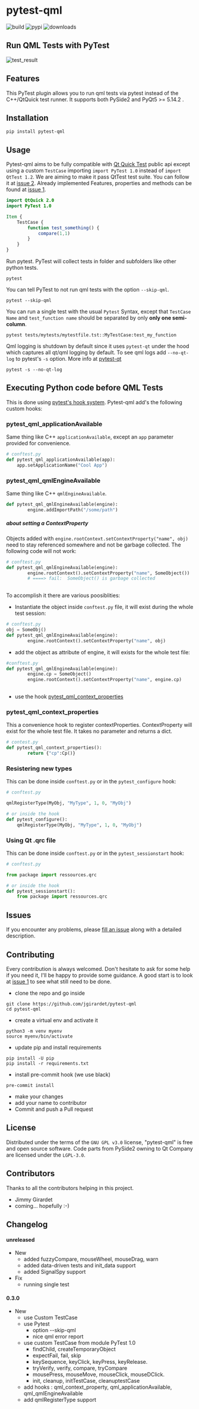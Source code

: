 # pytest-qml

![build](https://github.com/jgirardet/pytest-qml/workflows/build/badge.svg?branch=master)
![pypi](https://img.shields.io/pypi/v/pytest-qml.svg)
![downloads](https://static.pepy.tech/badge/pytest-qml)

## Run QML Tests with PyTest

![test_result](test_result.png)

## Features
This PyTest plugin allows you to run qml tests via pytest 
instead of the C++/QtQuick test runner. It supports both PySide2 and PyQt5 >= 5.14.2 .


## Installation
```shell
pip install pytest-qml
```
## Usage
Pytest-qml aims to be fully compatible with [Qt Quick Test](https://doc.qt.io/qt-5/qtquicktest-index.html#executing-c-before-qml-tests) public api except using a 
custom `TestCase` importing `import PyTest 1.0` instead of `import QtTest 1.2`.
We  are aiming  to make it pass QtTest test suite. You can follow it at [issue 2](https://github.com/jgirardet/pytest-qml/issues/2).
Already implemented Features, properties and methods can be found at [issue 1](https://github.com/jgirardet/pytest-qml/issues/1).

```qml
import QtQuick 2.0
import PyTest 1.0

Item {
    TestCase {
        function test_something() {
            compare(1,1)
        }                                               
    }                            
}
```

Run pytest. PyTest will collect tests in folder and subfolders like other python tests.
```shell
pytest
```

You can tell PyTest to not run qml tests with the option `--skip-qml`.
```shell
pytest --skip-qml
```

You can run a single test with the usual `Pytest` Syntax, except that  `TestCase Name` 
and `test_function name` should be separated by only **only one semi-column**.
```shell
pytest tests/mytests/mytestfile.tst::MyTestCase:test_my_function
```

Qml logging is shutdown by default since it uses `pytest-qt` under the hood which captures all qt/qml logging by default.
To see qml logs add `--no-qt-log` to pytest's `-s` option. More info at [pytest-qt](https://pytest-qt.readthedocs.io/en/latest/logging.html)
```shell
pytest -s --no-qt-log
```

## Executing Python code before QML Tests

This is done using [pytest's hook system](https://docs.pytest.org/en/stable/writing_plugins.html#writing-hook-functions).
Pytest-qml add's the following custom hooks:
 
### pytest_qml_applicationAvailable
Same thing like C++ `applicationAvailable`, except an `app` parameter provided for convenience.

```python
# conftest.py
def pytest_qml_applicationAvailable(app):
    app.setApplicationName("Cool App")
```

### pytest_qml_qmlEngineAvailable
Same thing like C++ `qmlEngineAvailable`.

```python
def pytest_qml_qmlEngineAvailable(engine):
        engine.addImportPath("/some/path")
```
##### about setting a ContextProperty
Objects added with `engine.rootContext.setContextProperty("name", obj)` need to 
stay referenced somewhere and not be garbage collected. The following code will
not work:
```python
# conftest.py
def pytest_qml_qmlEngineAvailable(engine):
        engine.rootContext().setContextProperty("name", SomeObject())
        # ====> fail:  SomeObject() is garbage collected    
        
```
To accomplish it there are various poosiblities:

  - Instantiate the object inside `conftest.py` file, it will exist during the whole test session:
```python
# conftest.py
obj = SomeObj()
def pytest_qml_qmlEngineAvailable(engine):
        engine.rootContext().setContextProperty("name", obj)
```
  - add the object as attribute of engine, it will exists for the whole test file:
```python
#conftest.py
def pytest_qml_qmlEngineAvailable(engine):
        engine.cp = SomeObject()
        engine.rootContext().setContextProperty("name", engine.cp)
        
```
  - use the hook  [pytest_qml_context_properties](pytest_qml_context_properties)



### pytest_qml_context_properties
This a convenience hook to register contextProperties. ContextProperty  will exist for the
whole test file. It takes no parameter and returns a dict.
```python
# contest.py
def pytest_qml_context_properties():
        return {"cp":Cp()}
```

### Resistering new types
This can be done inside `conftest.py` or in the `pytest_configure` hook:
```python
# conftest.py

qmlRegisterType(MyObj, "MyType", 1, 0, "MyObj")

# or inside the hook
def pytest_configure():
    qmlRegisterType(MyObj, "MyType", 1, 0, "MyObj")

```

### Using Qt .qrc file
This can be done inside `conftest.py` or in the `pytest_sessionstart` hook:
```python
# conftest.py

from package import ressources.qrc

# or inside the hook
def pytest_sessionstart():
    from package import ressources.qrc
```

## Issues

If you encounter any problems, please [fill an issue](https://github.com/jgirardet/pytest-qml/issues/new/choose) along with a detailed description.
    

## Contributing
Every contribution is always welcomed. Don't hesitate to ask for some
help if you need it, I'll be happy to provide some guidance.
A good start is to look at  [issue 1](https://github.com/jgirardet/pytest-qml/issues/1)
to see what  still need to be done.

- clone the repo and go inside
```shell
git clone https://github.com/jgirardet/pytest-qml
cd pytest-qml
```
-  create a virtual env and activate it
```shell
python3 -m venv myenv
source myenv/bin/activate
```
- update pip and install requirements
```shell
pip install -U pip
pip install -r requirements.txt
```
- install pre-commit hook (we use black)
```shell
pre-commit install
```
- make your changes
- add your name to contributor
- Commit and push a Pull request

## License


Distributed under the terms of the `GNU GPL v3.0` license, "pytest-qml" is free and open source software.
Code parts from PySide2 owning to Qt Company are licensed under the `LGPL-3.0`.

## Contributors
Thanks to all the contributors helping in this project.

- Jimmy Girardet
- coming... hopefully :-)

## Changelog

#### unreleased
- New
    - added fuzzyCompare, mouseWheel, mouseDrag, warn
    - added data-driven tests and init_data support
    - added SignalSpy support
- Fix
    - running single test

#### 0.3.0
- New
    - use Custom TestCase
    - use Pytest
        - option --skip-qml
        - nice qml error report
    - use custom TestCase from module PyTest 1.0
        - findChild, createTemporaryObject
        - expectFail, fail, skip
        - keySequence, keyClick, keyPress, keyRelease.
        - tryVerify, verify, compare, tryCompare
        - mousePress, mouseMove, mouseClick, mouseDClick.
        - init, cleanup, initTestCase, cleanuptestCase
    - add hooks : qml_context_property, qml_applicationAvailable, qml_qmlEngineAvailable
    - add qmlRegisterType support


